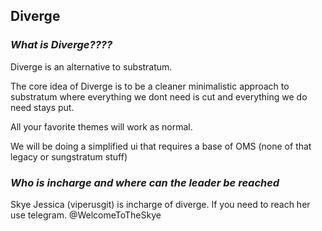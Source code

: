 ## Diverge

### *What is Diverge????*
Diverge is an alternative to substratum. 

The core idea of Diverge is to be a cleaner minimalistic approach to substratum where everything we dont need is cut and everything we do need stays put.

All your favorite themes will work as normal.

We will be doing a simplified ui that requires a base of OMS (none of that legacy or sungstratum stuff)

### *Who is incharge and where can the leader be reached*
Skye Jessica (viperusgit) is incharge of diverge. If you need to reach her use telegram. @WelcomeToTheSkye 